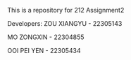 This is a repository for 212 Assignment2

Developers:
ZOU XIANGYU - 22305143

MO ZONGXIN - 22304855

OOI PEI YEN - 22305434

